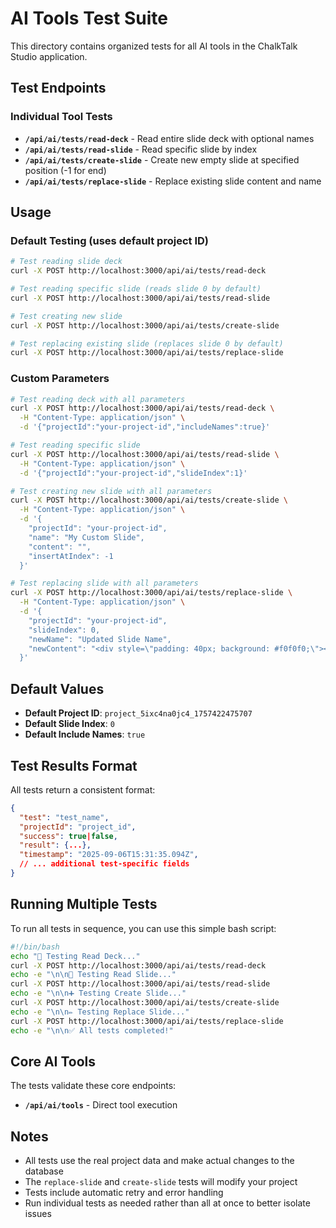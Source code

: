 # AI Tools Test Suite

This directory contains organized tests for all AI tools in the ChalkTalk Studio application.

## Test Endpoints

### Individual Tool Tests

- **`/api/ai/tests/read-deck`** - Read entire slide deck with optional names
- **`/api/ai/tests/read-slide`** - Read specific slide by index
- **`/api/ai/tests/create-slide`** - Create new empty slide at specified position (-1 for end)
- **`/api/ai/tests/replace-slide`** - Replace existing slide content and name

## Usage

### Default Testing (uses default project ID)

```bash
# Test reading slide deck
curl -X POST http://localhost:3000/api/ai/tests/read-deck

# Test reading specific slide (reads slide 0 by default)
curl -X POST http://localhost:3000/api/ai/tests/read-slide

# Test creating new slide
curl -X POST http://localhost:3000/api/ai/tests/create-slide

# Test replacing existing slide (replaces slide 0 by default)
curl -X POST http://localhost:3000/api/ai/tests/replace-slide
```

### Custom Parameters

```bash
# Test reading deck with all parameters
curl -X POST http://localhost:3000/api/ai/tests/read-deck \
  -H "Content-Type: application/json" \
  -d '{"projectId":"your-project-id","includeNames":true}'

# Test reading specific slide
curl -X POST http://localhost:3000/api/ai/tests/read-slide \
  -H "Content-Type: application/json" \
  -d '{"projectId":"your-project-id","slideIndex":1}'

# Test creating new slide with all parameters
curl -X POST http://localhost:3000/api/ai/tests/create-slide \
  -H "Content-Type: application/json" \
  -d '{
    "projectId": "your-project-id",
    "name": "My Custom Slide",
    "content": "",
    "insertAtIndex": -1
  }'

# Test replacing slide with all parameters
curl -X POST http://localhost:3000/api/ai/tests/replace-slide \
  -H "Content-Type: application/json" \
  -d '{
    "projectId": "your-project-id",
    "slideIndex": 0,
    "newName": "Updated Slide Name",
    "newContent": "<div style=\"padding: 40px; background: #f0f0f0;\"><h1>Updated Content</h1><p>This slide has been modified</p></div>"
  }'
```

## Default Values

- **Default Project ID**: `project_5ixc4na0jc4_1757422475707`
- **Default Slide Index**: `0`
- **Default Include Names**: `true`

## Test Results Format

All tests return a consistent format:

```json
{
  "test": "test_name",
  "projectId": "project_id",
  "success": true|false,
  "result": {...},
  "timestamp": "2025-09-06T15:31:35.094Z",
  // ... additional test-specific fields
}
```

## Running Multiple Tests

To run all tests in sequence, you can use this simple bash script:

```bash
#!/bin/bash
echo "📖 Testing Read Deck..."
curl -X POST http://localhost:3000/api/ai/tests/read-deck
echo -e "\n\n📄 Testing Read Slide..."
curl -X POST http://localhost:3000/api/ai/tests/read-slide
echo -e "\n\n➕ Testing Create Slide..."
curl -X POST http://localhost:3000/api/ai/tests/create-slide
echo -e "\n\n✏️ Testing Replace Slide..."
curl -X POST http://localhost:3000/api/ai/tests/replace-slide
echo -e "\n\n✅ All tests completed!"
```

## Core AI Tools

The tests validate these core endpoints:

- **`/api/ai/tools`** - Direct tool execution

## Notes

- All tests use the real project data and make actual changes to the database
- The `replace-slide` and `create-slide` tests will modify your project
- Tests include automatic retry and error handling
- Run individual tests as needed rather than all at once to better isolate issues
